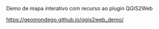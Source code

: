 Demo de mapa interativo com recurso ao plugin QGIS2Web

https://geomondego.github.io/qgis2web_demo/
